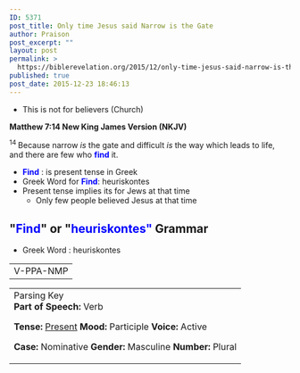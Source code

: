 ```yaml
---
ID: 5371
post_title: Only time Jesus said Narrow is the Gate
author: Praison
post_excerpt: ""
layout: post
permalink: >
  https://biblerevelation.org/2015/12/only-time-jesus-said-narrow-is-the-gate/
published: true
post_date: 2015-12-23 18:46:13
---
```

<ul>
	<li>This is not for believers (Church)</li>
</ul>
<strong><span class="passage-display-bcv">Matthew 7:14
</span><span class="passage-display-version">New King James Version (NKJV)</span></strong>

<span id="en-NKJV-23331" class="text Matt-7-14"><sup class="versenum">14 </sup><span class="woj">Because</span><span class="woj"> narrow <i>is</i> the gate and difficult <i>is</i> the way which leads to life, and there are few who <span style="color: #0000ff;"><strong>find</strong> </span>it.</span></span>
<ul>
	<li><span style="color: #0000ff;"><strong>Find</strong> </span>: is present tense in Greek</li>
	<li>Greek Word for <span style="color: #0000ff;"><strong>Find</strong></span>: heuriskontes</li>
	<li>Present tense implies its for Jews at that time
<ul>
	<li>Only few people believed Jesus at that time</li>
</ul>
</li>
</ul>
<h2>"<span style="color: #0000ff;"><strong>Find</strong></span>" or "<span style="color: #0000ff;"><strong>heuriskontes"</strong> </span>Grammar</h2>
<ul>
	<li>Greek Word : heuriskontes</li>
</ul>
<div id="movebox2">
<table border="0" cellspacing="0" cellpadding="0" align="center">
<tbody>
<tr>
<td>
<div id="topheading">V-PPA-NMP</div></td>
</tr>
</tbody>
</table>
</div>
<div class="maintable2" align="center">
<table border="0" cellspacing="0" cellpadding="0" align="center">
<tbody>
<tr>
<td>
<div id="sermonbox">
<div class="padsermon">
<div class="vheading">Parsing Key</div>
<b>Part of Speech: </b>Verb

<b>Tense: </b><span style="text-decoration: underline;">Present</span>
<b>Mood: </b>Participle
<b>Voice: </b>Active

<b>Case: </b>Nominative
<b>Gender: </b>Masculine
<b>Number: </b>Plural

</div>
</div></td>
</tr>
</tbody>
</table>
</div>
&nbsp;